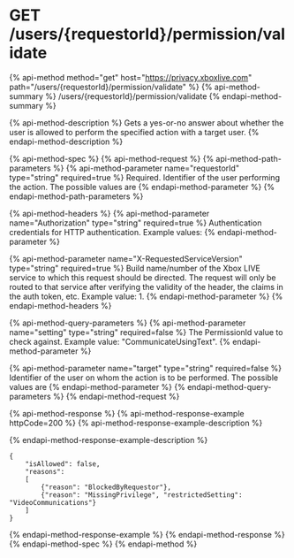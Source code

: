 # GET /users/{requestorId}/permission/validate

{% api-method method="get" host="https://privacy.xboxlive.com" path="/users/{requestorId}/permission/validate" %}
{% api-method-summary %}
/users/{requestorId}/permission/validate
{% endapi-method-summary %}

{% api-method-description %}
Gets a yes-or-no answer about whether the user is allowed to perform the specified action with a target user.
{% endapi-method-description %}

{% api-method-spec %}
{% api-method-request %}
{% api-method-path-parameters %}
{% api-method-parameter name="requestorId" type="string" required=true %}
Required. Identifier of the user performing the action. The possible values are
{% endapi-method-parameter %}
{% endapi-method-path-parameters %}

{% api-method-headers %}
{% api-method-parameter name="Authorization" type="string" required=true %}
Authentication credentials for HTTP authentication. Example values:
{% endapi-method-parameter %}

{% api-method-parameter name="X-RequestedServiceVersion" type="string" required=true %}
Build name/number of the Xbox LIVE service to which this request should be directed. The request will only be routed to that service after verifying the validity of the header, the claims in the auth token, etc. Example value: 1.
{% endapi-method-parameter %}
{% endapi-method-headers %}

{% api-method-query-parameters %}
{% api-method-parameter name="setting" type="string" required=false %}
The PermissionId value to check against. Example value: "CommunicateUsingText".
{% endapi-method-parameter %}

{% api-method-parameter name="target" type="string" required=false %}
Identifier of the user on whom the action is to be performed. The possible values are
{% endapi-method-parameter %}
{% endapi-method-query-parameters %}
{% endapi-method-request %}

{% api-method-response %}
{% api-method-response-example httpCode=200 %}
{% api-method-response-example-description %}

{% endapi-method-response-example-description %}

```text
{
    "isAllowed": false,
    "reasons":
    [
        {"reason": "BlockedByRequestor"},
        {"reason": "MissingPrivilege", "restrictedSetting": "VideoCommunications"}
    ]
}
```
{% endapi-method-response-example %}
{% endapi-method-response %}
{% endapi-method-spec %}
{% endapi-method %}

